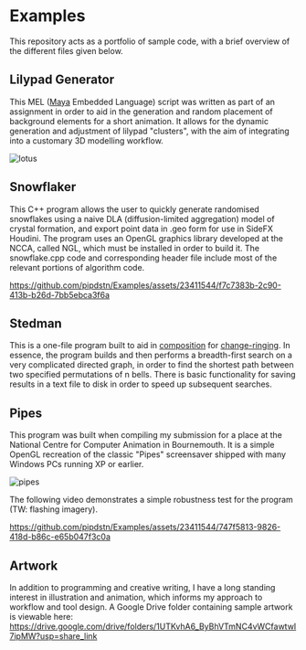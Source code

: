 # Examples
This repository acts as a portfolio of sample code, with a brief overview of the different files given below.

## Lilypad Generator
This MEL ([Maya](https://www.autodesk.co.uk/products/maya/overview) Embedded Language) script was written as part of an assignment in order to aid in the generation and random placement of background elements for a short animation. It allows for the dynamic generation and adjustment of lilypad "clusters", with the aim of integrating into a customary 3D modelling workflow.

![lotus](https://github.com/pipdstn/Examples/assets/23411544/dfe9794f-4358-4d36-8cb2-cac5ac67a990)

## Snowflaker
This C++ program allows the user to quickly generate randomised snowflakes using a naive DLA (diffusion-limited aggregation) model of crystal formation, and export point data in .geo form for use in SideFX Houdini. The program uses an OpenGL graphics library developed at the NCCA, called NGL, which must be installed in order to build it. The snowflake.cpp code and corresponding header file include most of the relevant portions of algorithm code.

https://github.com/pipdstn/Examples/assets/23411544/f7c7383b-2c90-413b-b26d-7bb5ebca3f6a

## Stedman
This is a one-file program built to aid in [composition](https://cccbr.org.uk/wp-content/uploads/2016/02/leary.pdf) for [change-ringing](https://en.wikipedia.org/wiki/Method_ringing). In essence, the program builds and then performs a breadth-first search on a very complicated directed graph, in order to find the shortest path between two specified permutations of n bells. There is basic functionality for saving results in a text file to disk in order to speed up subsequent searches.

## Pipes
This program was built when compiling my submission for a place at the National Centre for Computer Animation in Bournemouth. It is a simple OpenGL recreation of the classic  "Pipes" screensaver shipped with many Windows PCs running XP or earlier.

![pipes](https://github.com/pipdstn/Examples/assets/23411544/2c31dd23-18ac-498b-b137-814bbab99b72)

The following video demonstrates a simple robustness test for the program (TW: flashing imagery).

https://github.com/pipdstn/Examples/assets/23411544/747f5813-9826-418d-b86c-e65b047f3c0a

## Artwork
In addition to programming and creative writing, I have a long standing interest in illustration and animation, which informs my approach to workflow and tool design. A Google Drive folder containing sample artwork is viewable here: https://drive.google.com/drive/folders/1UTKvhA6_ByBhVTmNC4vWCfawtwI7ipMW?usp=share_link


